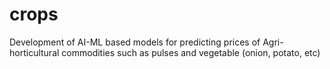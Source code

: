 # crops
Development of AI-ML based models for predicting prices of Agri-horticultural commodities such as pulses and vegetable (onion, potato, etc)
